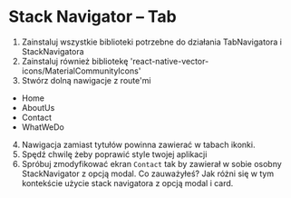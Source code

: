 # Stack Navigator – Tab

1. Zainstaluj wszystkie biblioteki potrzebne do działania TabNavigatora i StackNavigatora
2. Zainstaluj również bibliotekę 'react-native-vector-icons/MaterialCommunityIcons'
3. Stwórz dolną nawigacje z route'mi
- Home
- AboutUs
- Contact
- WhatWeDo
4. Nawigacja zamiast tytułów powinna zawierać w tabach ikonki. 
5. Spędź chwilę żeby poprawić style twojej aplikacji
6. Spróbuj zmodyfikować ekran `Contact` tak by zawierał w sobie osobny StackNavigator z opcją modal. Co zauważyłeś? Jak różni się w tym kontekście użycie stack navigatora z opcją modal i card. 


